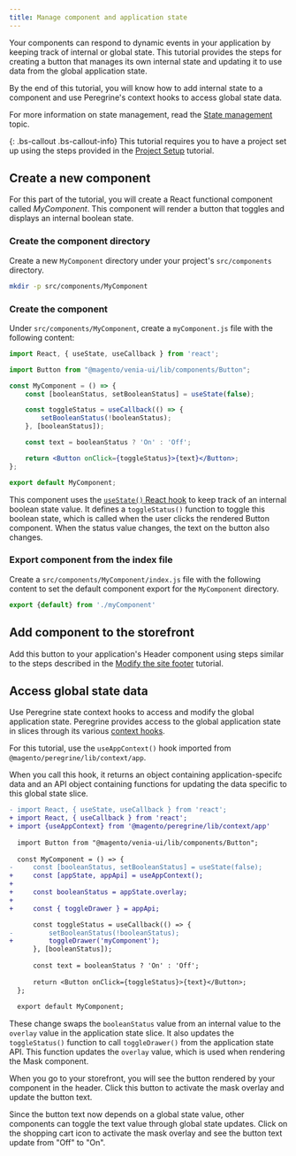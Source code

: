 ```yaml
---
title: Manage component and application state
---
```


Your components can respond to dynamic events in your application by keeping track of internal or global state.
This tutorial provides the steps for creating a button that manages its own internal state and updating it to use data from the global application state.

By the end of this tutorial, you will know how to add internal state to a component and use Peregrine's context hooks to access global state data.

For more information on state management, read the [State management][] topic.

{: .bs-callout .bs-callout-info}
This tutorial requires you to have a project set up using the steps provided in the [Project Setup][] tutorial.

## Create a new component

For this part of the tutorial, you will create a React functional component called _MyComponent_.
This component will render a button that toggles and displays an internal boolean state.

### Create the component directory

Create a new `MyComponent` directory under your project's `src/components` directory.

```sh
mkdir -p src/components/MyComponent
```

### Create the component

Under `src/components/MyComponent`, create a `myComponent.js` file with the following content:

```jsx
import React, { useState, useCallback } from 'react';

import Button from "@magento/venia-ui/lib/components/Button";

const MyComponent = () => {
    const [booleanStatus, setBooleanStatus] = useState(false);

    const toggleStatus = useCallback(() => {
        setBooleanStatus(!booleanStatus);
    }, [booleanStatus]);

    const text = booleanStatus ? 'On' : 'Off';

    return <Button onClick={toggleStatus}>{text}</Button>;
};

export default MyComponent;
```

This component uses the [`useState()` React hook][] to keep track of an internal boolean state value.
It defines a `toggleStatus()` function to toggle this boolean state, which is called when the user clicks the rendered Button component.
When the status value changes, the text on the button also changes.

### Export component from the index file

Create a `src/components/MyComponent/index.js` file with the following content to set the default component export for the `MyComponent` directory.

```js
export {default} from './myComponent'
```

## Add component to the storefront

Add this button to your application's Header component using steps similar to the steps described in the [Modify the site footer][] tutorial.

## Access global state data

Use Peregrine state context hooks to access and modify the global application state.
Peregrine provides access to the global application state in slices through its various [context hooks][].

For this tutorial, use the `useAppContext()` hook imported from `@magento/peregrine/lib/context/app`.

When you call this hook, it returns an object containing application-specifc data and an API object containing functions for updating the data specific to this global state slice.

```diff
- import React, { useState, useCallback } from 'react';
+ import React, { useCallback } from 'react';
+ import {useAppContext} from '@magento/peregrine/lib/context/app'
  
  import Button from "@magento/venia-ui/lib/components/Button";
  
  const MyComponent = () => {
-     const [booleanStatus, setBooleanStatus] = useState(false);
+     const [appState, appApi] = useAppContext();
+  
+     const booleanStatus = appState.overlay;
+
+     const { toggleDrawer } = appApi;

      const toggleStatus = useCallback(() => {
-         setBooleanStatus(!booleanStatus);
+         toggleDrawer('myComponent');
      }, [booleanStatus]);
  
      const text = booleanStatus ? 'On' : 'Off';
  
      return <Button onClick={toggleStatus}>{text}</Button>;
  };
  
  export default MyComponent;
```

These change swaps the `booleanStatus` value from an internal value to the `overlay` value in the application state slice.
It also updates the `toggleStatus()` function to call `toggleDrawer()` from the application state API.
This function updates the `overlay` value, which is used when rendering the Mask component.

When you go to your storefront, you will see the button rendered by your component in the header.
Click this button to activate the mask overlay and update the button text.

Since the button text now depends on a global state value, other components can toggle the text value through global state updates.
Click on the shopping cart icon to activate the mask overlay and see the button text update from "Off" to "On".

[project setup]: <{%link tutorials/pwa-studio-fundamentals/project-setup/index.md %}>
[state management]: <{%link technologies/basic-concepts/state-management/index.md %}>
[modify the site footer]: <{%link tutorials/pwa-studio-fundamentals/modify-site-footer/index.md %}>

[`usestate()` react hook]: https://reactjs.org/docs/hooks-reference.html#usestate
[context hooks]: https://github.com/magento/pwa-studio/tree/develop/packages/peregrine/lib/context
